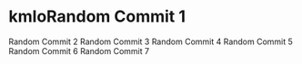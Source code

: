 # kmloRandom Commit 1
Random Commit 2
Random Commit 3
Random Commit 4
Random Commit 5
Random Commit 6
Random Commit 7
